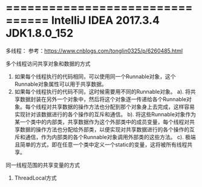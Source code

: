 ================================
IntelliJ IDEA 2017.3.4
JDK1.8.0_152
================================

多线程：
 参考：https://www.cnblogs.com/tonglin0325/p/6260485.html
 
多个线程访问共享对象和数据的方式
 1. 如果每个线程执行的代码相同，可以使用同一个Runnable对象，这个Runnable对象属性可以用于共享数据。
 2. 如果每个线程执行的代码不同，这时候需要用不同的Runnable对象。
    a). 将共享数据封装在另外一个对象中，然后将这个对象逐一传递给各个Runnable对象。每个线程对共享数据的操作方法也分配到那个对象身上去完成，这样容易实现针对该数据进行的各个操作的互斥和通信。
    b). 将这些Runnable对象作为某一个类中的内部类，共享数据作为这个外部类中的成员变量，每个线程对共享数据的操作方法也分配给外部类，以便实现对共享数据进行的各个操作的互斥和通信，作为内部类的各个Runnable对象调用外部类的这些方法。
    c). 极端且简单的方式，即在任意一个类中定义一个static的变量，这将被所有线程共享。
    
同一线程范围的共享变量的方式
 1. ThreadLocal方式
    